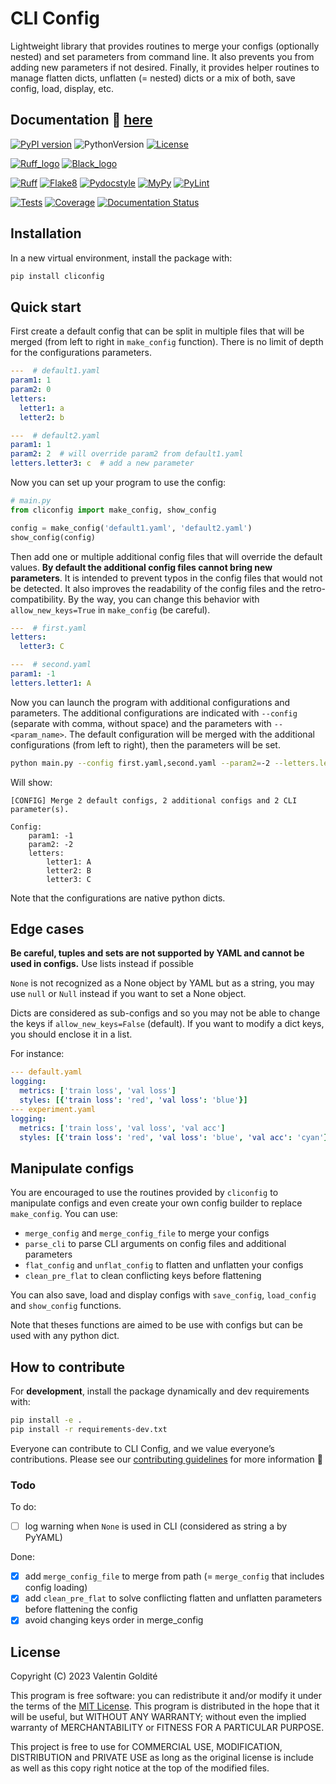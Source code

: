 # CLI Config

Lightweight library that provides routines to merge your configs (optionally nested)
and set parameters from command line. It also prevents you from adding new parameters
if not desired. Finally, it provides helper routines to manage flatten dicts, unflatten
(= nested) dicts or a mix of both, save config, load, display, etc.

## Documentation :memo: [here](https://cliconfig.readthedocs.io/en/stable)

[![PyPI version](https://badge.fury.io/py/cliconfig.svg)](https://badge.fury.io/py/cliconfig)
![PythonVersion](https://img.shields.io/badge/python-3.7%20%7E%203.11-informational)
[![License](https://img.shields.io/github/license/valentingol/cliconfig?color=999)](https://stringfixer.com/fr/MIT_license)

[![Ruff_logo](https://img.shields.io/endpoint?url=https://raw.githubusercontent.com/charliermarsh/ruff/main/assets/badge/v1.json)](https://github.com/charliermarsh/ruff)
[![Black_logo](https://img.shields.io/badge/code%20style-black-000000.svg)](https://github.com/psf/black)

[![Ruff](https://github.com/valentingol/cliconfig/actions/workflows/ruff.yaml/badge.svg)](https://github.com/valentingol/cliconfig/actions/workflows/ruff.yaml)
[![Flake8](https://github.com/valentingol/cliconfig/actions/workflows/flake.yaml/badge.svg)](https://github.com/valentingol/cliconfig/actions/workflows/flake.yaml)
[![Pydocstyle](https://github.com/valentingol/cliconfig/actions/workflows/pydocstyle.yaml/badge.svg)](https://github.com/valentingol/cliconfig/actions/workflows/pydocstyle.yaml)
[![MyPy](https://github.com/valentingol/cliconfig/actions/workflows/mypy.yaml/badge.svg)](https://github.com/valentingol/cliconfig/actions/workflows/mypy.yaml)
[![PyLint](https://img.shields.io/endpoint?url=https://gist.githubusercontent.com/valentingol/ab12676c87f0eaa715bef0f8ad31a604/raw/cliconfig_pylint.json)](https://github.com/valentingol/cliconfig/actions/workflows/pylint.yaml)

[![Tests](https://github.com/valentingol/cliconfig/actions/workflows/tests.yaml/badge.svg)](https://github.com/valentingol/cliconfig/actions/workflows/tests.yaml)
[![Coverage](https://img.shields.io/endpoint?url=https://gist.githubusercontent.com/valentingol/098e9c7c53be88779ee52ef2f2bc8803/raw/cliconfig_tests.json)](https://github.com/valentingol/cliconfig/actions/workflows/tests.yaml)
[![Documentation Status](https://readthedocs.org/projects/cliconfig/badge/?version=latest)](https://cliconfig.readthedocs.io/en/latest/?badge=latest)

## Installation

In a new virtual environment, install the package with:

```bash
pip install cliconfig
```

## Quick start

First create a default config that can be split in multiple files that will be merged
(from left to right in `make_config` function). There is no limit of depth for the
configurations parameters.

```yaml
---  # default1.yaml
param1: 1
param2: 0
letters:
  letter1: a
  letter2: b

---  # default2.yaml
param1: 1
param2: 2  # will override param2 from default1.yaml
letters.letter3: c  # add a new parameter
```

Now you can set up your program to use the config:

```python
# main.py
from cliconfig import make_config, show_config

config = make_config('default1.yaml', 'default2.yaml')
show_config(config)
```

Then add one or multiple additional config files that will override the default values.
**By default the additional config files cannot bring new parameters**.
It is intended to prevent typos in the config files that would not be detected.
It also improves the readability of the config files and the retro-compatibility.
By the way, you can change this behavior with `allow_new_keys=True` in `make_config`
(be careful).

```yaml
---  # first.yaml
letters:
  letter3: C

---  # second.yaml
param1: -1
letters.letter1: A
```

Now you can launch the program with additional configurations and parameters.
The additional configurations are indicated with `--config` (separate with comma,
without space) and the parameters with `--<param_name>`. The default configuration
will be merged with the additional configurations (from left to right), then the
parameters will be set.

```bash
python main.py --config first.yaml,second.yaml --param2=-2 --letters.letter2='B'
```

Will show:

```text
[CONFIG] Merge 2 default configs, 2 additional configs and 2 CLI parameter(s).

Config:
    param1: -1
    param2: -2
    letters:
        letter1: A
        letter2: B
        letter3: C
```

Note that the configurations are native python dicts.

## Edge cases

**Be careful, tuples and sets are not supported by YAML and cannot be used in configs.**
Use lists instead if possible

`None` is not recognized as a None object by YAML but as a string, you may use `null`
or `Null` instead if you want to
set a None object.

Dicts are considered as sub-configs and so you may not be able to change the keys if
`allow_new_keys=False` (default). If you want to modify a dict keys, you should
enclose it in a list.

For instance:

```yaml
--- default.yaml
logging:
  metrics: ['train loss', 'val loss']
  styles: [{'train loss': 'red', 'val loss': 'blue'}]
--- experiment.yaml
logging:
  metrics: ['train loss', 'val loss', 'val acc']
  styles: [{'train loss': 'red', 'val loss': 'blue', 'val acc': 'cyan'}]
```

## Manipulate configs

You are encouraged to use the routines provided by `cliconfig` to manipulate configs
and even create your own config builder to replace `make_config`. You can use:

- `merge_config` and `merge_config_file` to merge your configs
- `parse_cli` to parse CLI arguments on config files and additional parameters
- `flat_config` and `unflat_config` to flatten and unflatten your configs
- `clean_pre_flat` to clean conflicting keys before flattening

You can also save, load and display configs with `save_config`,
`load_config` and `show_config` functions.

Note that theses functions are aimed to be use with configs but can be used with
any python dict.

## How to contribute

For **development**, install the package dynamically and dev requirements with:

```bash
pip install -e .
pip install -r requirements-dev.txt
```

Everyone can contribute to CLI Config, and we value everyone’s contributions.
Please see our [contributing guidelines](CONTRIBUTING.md) for more information 🤗

### Todo

To do:

- [ ] log warning when `None` is used in CLI (considered as string a by PyYAML)

Done:

- [x] add `merge_config_file` to merge from path (= `merge_config` that includes
  config loading)
- [x] add `clean_pre_flat` to solve conflicting flatten and unflatten parameters
  before flattening the config
- [x] avoid changing keys order in merge_config

## License

Copyright (C) 2023  Valentin Goldité

This program is free software: you can redistribute it and/or modify it under the
terms of the [MIT License](LICENSE). This program is distributed in the hope that
it will be useful, but WITHOUT ANY WARRANTY; without even the implied warranty of
MERCHANTABILITY or FITNESS FOR A PARTICULAR PURPOSE.

This project is free to use for COMMERCIAL USE, MODIFICATION, DISTRIBUTION and
PRIVATE USE as long as the original license is include as well as this copy
right notice at the top of the modified files.
